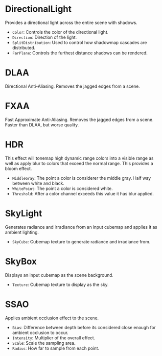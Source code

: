 # DirectionalLight

Provides a directional light across the entire scene with shadows.

- `Color`: 
    Controls the color of the directional light.
- `Direction`: 
    Direction of the light.
- `SplitDistribution`: 
    Used to control how shadowmap cascades are distributed. 
- `FarPlane`:
	Controls the furthest distance shadows can be rendered.

# DLAA

Directional Anti-Aliasing. Removes the jagged edges from a scene.

# FXAA

Fast Approximate Anti-Aliasing. Removes the jagged edges from a scene. Faster than DLAA, but worse quality.

# HDR

This effect will tonemap high dynamic range colors into a visible range as well as apply blur to colors that exceed the normal range. This provides a bloom effect.

- `MiddleGray`: 
    The point a color is considerer the middle gray. Half way between white and black.
- `WhitePoint`: 
    The point a color is considered white.
- `Threshold`: 
    After a color channel exceeds this value it has blur applied.

# SkyLight

Generates radiance and irradiance from an input cubemap and applies it as ambient lighting.

- `SkyCube`: 
    Cubemap texture to generate radiance and irradiance from.

# SkyBox

Displays an input cubemap as the scene background.

- `Texture`: 
    Cubemap texture to display as the sky.

# SSAO

Applies ambient occlusion effect to the scene.

- `Bias`: 
    Difference between depth before its considered close enough for ambient occlusion to occur.
- `Intensity`: 
    Multiplier of the overall effect.
- `Scale`: 
    Scale the sampling area.
- `Radius`: 
    How far to sample from each point.